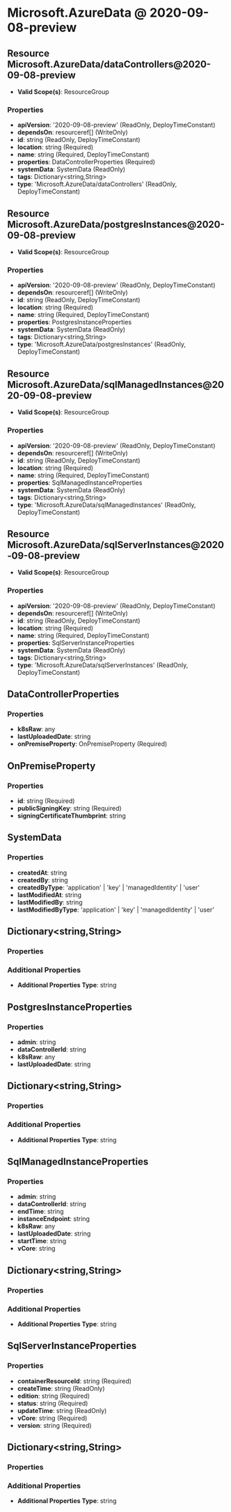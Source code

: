 # Microsoft.AzureData @ 2020-09-08-preview

## Resource Microsoft.AzureData/dataControllers@2020-09-08-preview
* **Valid Scope(s)**: ResourceGroup
### Properties
* **apiVersion**: '2020-09-08-preview' (ReadOnly, DeployTimeConstant)
* **dependsOn**: resourceref[] (WriteOnly)
* **id**: string (ReadOnly, DeployTimeConstant)
* **location**: string (Required)
* **name**: string (Required, DeployTimeConstant)
* **properties**: DataControllerProperties (Required)
* **systemData**: SystemData (ReadOnly)
* **tags**: Dictionary<string,String>
* **type**: 'Microsoft.AzureData/dataControllers' (ReadOnly, DeployTimeConstant)

## Resource Microsoft.AzureData/postgresInstances@2020-09-08-preview
* **Valid Scope(s)**: ResourceGroup
### Properties
* **apiVersion**: '2020-09-08-preview' (ReadOnly, DeployTimeConstant)
* **dependsOn**: resourceref[] (WriteOnly)
* **id**: string (ReadOnly, DeployTimeConstant)
* **location**: string (Required)
* **name**: string (Required, DeployTimeConstant)
* **properties**: PostgresInstanceProperties
* **systemData**: SystemData (ReadOnly)
* **tags**: Dictionary<string,String>
* **type**: 'Microsoft.AzureData/postgresInstances' (ReadOnly, DeployTimeConstant)

## Resource Microsoft.AzureData/sqlManagedInstances@2020-09-08-preview
* **Valid Scope(s)**: ResourceGroup
### Properties
* **apiVersion**: '2020-09-08-preview' (ReadOnly, DeployTimeConstant)
* **dependsOn**: resourceref[] (WriteOnly)
* **id**: string (ReadOnly, DeployTimeConstant)
* **location**: string (Required)
* **name**: string (Required, DeployTimeConstant)
* **properties**: SqlManagedInstanceProperties
* **systemData**: SystemData (ReadOnly)
* **tags**: Dictionary<string,String>
* **type**: 'Microsoft.AzureData/sqlManagedInstances' (ReadOnly, DeployTimeConstant)

## Resource Microsoft.AzureData/sqlServerInstances@2020-09-08-preview
* **Valid Scope(s)**: ResourceGroup
### Properties
* **apiVersion**: '2020-09-08-preview' (ReadOnly, DeployTimeConstant)
* **dependsOn**: resourceref[] (WriteOnly)
* **id**: string (ReadOnly, DeployTimeConstant)
* **location**: string (Required)
* **name**: string (Required, DeployTimeConstant)
* **properties**: SqlServerInstanceProperties
* **systemData**: SystemData (ReadOnly)
* **tags**: Dictionary<string,String>
* **type**: 'Microsoft.AzureData/sqlServerInstances' (ReadOnly, DeployTimeConstant)

## DataControllerProperties
### Properties
* **k8sRaw**: any
* **lastUploadedDate**: string
* **onPremiseProperty**: OnPremiseProperty (Required)

## OnPremiseProperty
### Properties
* **id**: string (Required)
* **publicSigningKey**: string (Required)
* **signingCertificateThumbprint**: string

## SystemData
### Properties
* **createdAt**: string
* **createdBy**: string
* **createdByType**: 'application' | 'key' | 'managedIdentity' | 'user'
* **lastModifiedAt**: string
* **lastModifiedBy**: string
* **lastModifiedByType**: 'application' | 'key' | 'managedIdentity' | 'user'

## Dictionary<string,String>
### Properties
### Additional Properties
* **Additional Properties Type**: string

## PostgresInstanceProperties
### Properties
* **admin**: string
* **dataControllerId**: string
* **k8sRaw**: any
* **lastUploadedDate**: string

## Dictionary<string,String>
### Properties
### Additional Properties
* **Additional Properties Type**: string

## SqlManagedInstanceProperties
### Properties
* **admin**: string
* **dataControllerId**: string
* **endTime**: string
* **instanceEndpoint**: string
* **k8sRaw**: any
* **lastUploadedDate**: string
* **startTime**: string
* **vCore**: string

## Dictionary<string,String>
### Properties
### Additional Properties
* **Additional Properties Type**: string

## SqlServerInstanceProperties
### Properties
* **containerResourceId**: string (Required)
* **createTime**: string (ReadOnly)
* **edition**: string (Required)
* **status**: string (Required)
* **updateTime**: string (ReadOnly)
* **vCore**: string (Required)
* **version**: string (Required)

## Dictionary<string,String>
### Properties
### Additional Properties
* **Additional Properties Type**: string

